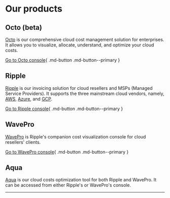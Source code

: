 # Our products

## Octo (beta)

[Octo](https://octo.alphaus.cloud/) is our comprehensive cloud cost management solution for enterprises. It allows you to visualize, allocate, understand, and optimize your cloud costs.

[Go to Octo console](https://app.alphaus.cloud/octo/){ .md-button .md-button--primary }

## Ripple

[Ripple](https://alphaus.cloud/en/ripple/) is our invoicing solution for cloud resellers and MSPs (Managed Service Providers). It supports the three mainstream cloud vendors, namely, [AWS](https://aws.amazon.com/), [Azure](https://azure.microsoft.com/), and [GCP](https://cloud.google.com/).

[Go to Ripple console](https://app.alphaus.cloud/ripple/){ .md-button .md-button--primary }

## WavePro

[WavePro](https://alphaus.cloud/en/wave/) is Ripple's companion cost visualization console for cloud resellers' clients.

[Go to WavePro console](https://app.alphaus.cloud/wavepro/){ .md-button .md-button--primary }

## Aqua

[Aqua](https://alphaus.cloud/en/aqua/) is our cloud costs optimization tool for both Ripple and WavePro. It can be accessed from either Ripple's or WavePro's console.

---
